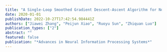 ```yaml
---
title: "A Single-Loop Smoothed Gradient Descent-Ascent Algorithm for Nonconvex-Concave Min-Max Problems"
date: 2020-01-01
publishDate: 2022-10-27T17:42:54.984441Z
authors: ["Jiawei Zhang", "Peijun Xiao", "Ruoyu Sun", "Zhiquan Luo"]
publication_types: ["2"]
abstract: ""
featured: false
publication: "*Advances in Neural Information Processing Systems*"
---
```


